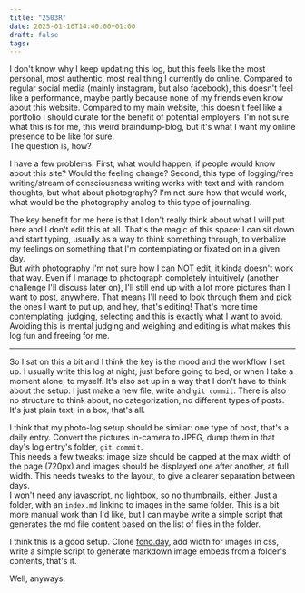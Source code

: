 ```yaml
---
title: "2503R"
date: 2025-01-16T14:40:00+01:00
draft: false
tags:
---
```

I don't know why I keep updating this log, but this feels like the most personal, most authentic, most real thing I currently do online. 
Compared to regular social media (mainly instagram, but also facebook), this doesn't feel like a performance, maybe partly because none of my friends even know about this website.
Compared to my main website, this doesn't feel like a portfolio I should curate for the benefit of potential employers.
I'm not sure what this is for me, this weird braindump-blog, but it's what I want my online presence to be like for sure.  
The question is, how?

I have a few problems. First, what would happen, if people would know about this site? Would the feeling change? 
Second, this type of logging/free writing/stream of consciousness writing works with text and with random thoughts, but what about photography? 
I'm not sure how that would work, what would be the photography analog to this type of journaling.

The key benefit for me here is that I don't really think about what I will put here and I don't edit this at all. 
That's the magic of this space: I can sit down and start typing, usually as a way to think something through, to verbalize my feelings on something that I'm contemplating or fixated on in a given day.  
But with photography I'm not sure how I can NOT edit, it kinda doesn't work that way. 
Even if I manage to photograph completely intuitively (another challenge I'll discuss later on), I'll still end up with a lot more pictures than I want to post, anywhere. 
That means I'll need to look through them and pick the ones I want to put up, and hey, that's editing! That's more time contemplating, judging, selecting and this is exactly what I want to avoid. 
Avoiding this is mental judging and weighing and editing is what makes this log fun and freeing for me.

---

So I sat on this a bit and I think the key is the mood and the workflow I set up. I usually write this log at night, just before going to bed, or when I take a moment alone, to myself. It's also set up in a way that I don't have to think about the setup. I just make a new file, write and `git commit`. There is also no structure to think about, no categorization, no different types of posts. It's just plain text, in a box, that's all.

I think that my photo-log setup should be similar: one type of post, that's a daily entry. Convert the pictures in-camera to JPEG, dump them in that day's log entry's folder, `git commit`.  
This needs a few tweaks: image size should be capped at the max width of the page (720px) and images should be displayed one after another, at full width. This needs tweaks to the layout, to give a clearer separation between days.  
I won't need any javascript, no lightbox, so no thumbnails, either. Just a folder, with an `index.md` linking to images in the same folder. This is a bit more manual work than I'd like, but I can maybe write a simple script that generates the md file content based on the list of files in the folder.

I think this is a good setup. Clone [fono.day](https://fono.day), add width for images in css, write a simple script to generate markdown image embeds from a folder's contents, that's it.

Well, anyways.

